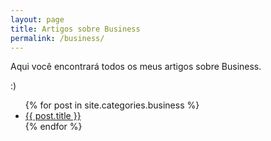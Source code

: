 ```yaml
---
layout: page
title: Artigos sobre Business
permalink: /business/
---
```

Aqui você encontrará todos os meus artigos sobre Business.

:)

<ul>
  {% for post in site.categories.business %}
    <li>
      <a href="{{ post.url }}">{{ post.title }}</a>
    </li>
  {% endfor %}
</ul>